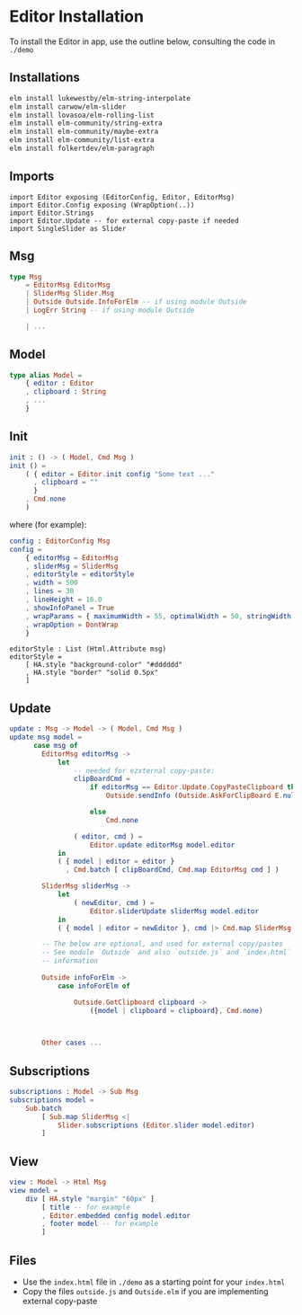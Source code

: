 # Editor Installation

To install the Editor in app, use the outline below, 
consulting the code in `./demo` 

## Installations


```bash
elm install lukewestby/elm-string-interpolate
elm install carwow/elm-slider
elm install lovasoa/elm-rolling-list
elm install elm-community/string-extra
elm install elm-community/maybe-extra
elm install elm-community/list-extra
elm install folkertdev/elm-paragraph
```

## Imports

```
import Editor exposing (EditorConfig, Editor, EditorMsg)
import Editor.Config exposing (WrapOption(..)) 
import Editor.Strings
import Editor.Update -- for external copy-paste if needed  
import SingleSlider as Slider

```

## Msg

```elm
type Msg
    = EditorMsg EditorMsg
    | SliderMsg Slider.Msg
    | Outside Outside.InfoForElm -- if using module Outside
    | LogErr String -- if using module Outside

    | ...
```

## Model

```elm
type alias Model =
    { editor : Editor
    , clipboard : String
    , ...
    }
```

## Init

```elm
init : () -> ( Model, Cmd Msg )
init () =
    ( { editor = Editor.init config "Some text ..."
      , clipboard = ""
      }
    , Cmd.none
    )
```


where (for example):

```elm
config : EditorConfig Msg
config =
    { editorMsg = EditorMsg
    , sliderMsg = SliderMsg
    , editorStyle = editorStyle
    , width = 500
    , lines = 30
    , lineHeight = 16.0
    , showInfoPanel = True
    , wrapParams = { maximumWidth = 55, optimalWidth = 50, stringWidth = String.length }
    , wrapOption = DontWrap
    }
```

```
editorStyle : List (Html.Attribute msg)
editorStyle =
    [ HA.style "background-color" "#dddddd"
    , HA.style "border" "solid 0.5px"
    ]
```


## Update

```elm
update : Msg -> Model -> ( Model, Cmd Msg )
update msg model =
      case msg of
        EditorMsg editorMsg ->
            let
                -- needed for ezxternal copy-paste:
                clipBoardCmd =
                    if editorMsg == Editor.Update.CopyPasteClipboard then
                        Outside.sendInfo (Outside.AskForClipBoard E.null)

                    else
                        Cmd.none

                ( editor, cmd ) =
                    Editor.update editorMsg model.editor
            in
            ( { model | editor = editor }
              , Cmd.batch [ clipBoardCmd, Cmd.map EditorMsg cmd ] )

        SliderMsg sliderMsg ->
            let
                ( newEditor, cmd ) =
                    Editor.sliderUpdate sliderMsg model.editor
            in
            ( { model | editor = newEditor }, cmd |> Cmd.map SliderMsg )

        -- The below are optional, and used for external copy/pastes
        -- See module `Outside` and also `outside.js` and `index.html` for additional
        -- information
        
        Outside infoForElm ->
            case infoForElm of

                Outside.GotClipboard clipboard ->
                    ({model | clipboard = clipboard}, Cmd.none)


 
        Other cases ...
```

## Subscriptions

```elm
subscriptions : Model -> Sub Msg
subscriptions model =
    Sub.batch
        [ Sub.map SliderMsg <|
            Slider.subscriptions (Editor.slider model.editor)
        ]
```

## View

```elm
view : Model -> Html Msg
view model =
    div [ HA.style "margin" "60px" ]
        [ title -- for example
        , Editor.embedded config model.editor
        , footer model -- for example
        ]
```

## Files

- Use the `index.html` file in `./demo` as a starting point for your `index.html`
- Copy the files `outside.js` and `Outside.elm` if you are 
implementing external copy-paste